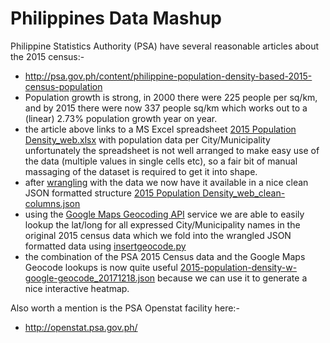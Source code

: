 # Philippines Data Mashup

Philippine Statistics Authority (PSA) have several reasonable articles about the 
2015 census:-
 - http://psa.gov.ph/content/philippine-population-density-based-2015-census-population
 - Population growth is strong, in 2000 there were 225 people per sq/km, and by 
   2015 there were now 337 people sq/km which works out to a (linear) 2.73% 
   population growth year on year.
 - the article above links to a MS Excel spreadsheet [2015 Population Density_web.xlsx](http://psa.gov.ph/sites/default/files/attachments/hsd/pressrelease/2015%20Population%20Density_web.xlsx) 
   with population data per City/Municipality unfortunately the spreadsheet is 
   not well arranged to make easy use of the data (multiple values in single 
   cells etc), so a fair bit of manual massaging of the dataset is required to 
   get it into shape.
 - after [wrangling](https://github.com/ndejong/philippines-data/blob/master/tools/csvtojson.py) with the data we now have it available in a nice clean JSON 
   formatted structure [2015 Population Density_web_clean-columns.json](https://github.com/ndejong/philippines-data/blob/master/data/2015%20Population%20Density_web_clean-columns.json)
 - using the [Google Maps Geocoding API](https://developers.google.com/maps/documentation/geocoding/intro) 
   service we are able to easily lookup the lat/long for all expressed 
   City/Municipality names in the original 2015 census data which we fold into
   the wrangled JSON formatted data using [insertgeocode.py](https://github.com/ndejong/philippines-data/blob/master/tools/insertgeocode.py)
 - the combination of the PSA 2015 Census data and the Google Maps Geocode 
   lookups is now quite useful [2015-population-density-w-google-geocode_20171218.json](https://github.com/ndejong/philippines-data/raw/master/data/2015%20Population%20Density_web_clean-columns.json)
   because we can use it to generate a nice interactive heatmap.
   
Also worth a mention is the PSA Openstat facility here:-
 - http://openstat.psa.gov.ph/
